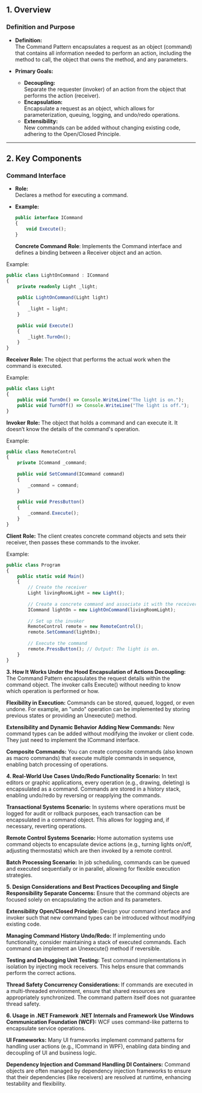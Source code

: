 ## 1. Overview

### Definition and Purpose
- **Definition:**  
  The Command Pattern encapsulates a request as an object (command) that contains all information needed to perform an action, including the method to call, the object that owns the method, and any parameters.
  
- **Primary Goals:**
  - **Decoupling:**  
    Separate the requester (invoker) of an action from the object that performs the action (receiver).
  - **Encapsulation:**  
    Encapsulate a request as an object, which allows for parameterization, queuing, logging, and undo/redo operations.
  - **Extensibility:**  
    New commands can be added without changing existing code, adhering to the Open/Closed Principle.

---

## 2. Key Components

### Command Interface
- **Role:**  
  Declares a method for executing a command.
- **Example:**
  ```typescript
  public interface ICommand
  {
      void Execute();
  }
  ```

  **Concrete Command**
**Role**:
Implements the Command interface and defines a binding between a Receiver object and an action.

Example:

```typescript
public class LightOnCommand : ICommand
{
    private readonly Light _light;
    
    public LightOnCommand(Light light)
    {
        _light = light;
    }
    
    public void Execute()
    {
        _light.TurnOn();
    }
}
```
**Receiver
Role:**
The object that performs the actual work when the command is executed.

Example:

```typescript
public class Light
{
    public void TurnOn() => Console.WriteLine("The light is on.");
    public void TurnOff() => Console.WriteLine("The light is off.");
}
```

**Invoker**
**Role:**
The object that holds a command and can execute it. It doesn’t know the details of the command's operation.

Example:

```typescript
public class RemoteControl
{
    private ICommand _command;
    
    public void SetCommand(ICommand command)
    {
        _command = command;
    }
    
    public void PressButton()
    {
        _command.Execute();
    }
}
```
**Client**
**Role:**
The client creates concrete command objects and sets their receiver, then passes these commands to the invoker.

Example:

```typescript
public class Program
{
    public static void Main()
    {
        // Create the receiver
        Light livingRoomLight = new Light();
        
        // Create a concrete command and associate it with the receiver
        ICommand lightOn = new LightOnCommand(livingRoomLight);
        
        // Set up the invoker
        RemoteControl remote = new RemoteControl();
        remote.SetCommand(lightOn);
        
        // Execute the command
        remote.PressButton(); // Output: The light is on.
    }
}
```

**3. How It Works Under the Hood
Encapsulation of Actions
Decoupling:**
The Command Pattern encapsulates the request details within the command object. The invoker calls Execute() without needing to know which operation is performed or how.

**Flexibility in Execution:**
Commands can be stored, queued, logged, or even undone. For example, an "undo" operation can be implemented by storing previous states or providing an Unexecute() method.

**Extensibility and Dynamic Behavior
Adding New Commands:**
New command types can be added without modifying the invoker or client code. They just need to implement the ICommand interface.

**Composite Commands:**
You can create composite commands (also known as macro commands) that execute multiple commands in sequence, enabling batch processing of operations.

**4. Real-World Use Cases
Undo/Redo Functionality
Scenario:**
In text editors or graphic applications, every operation (e.g., drawing, deleting) is encapsulated as a command. Commands are stored in a history stack, enabling undo/redo by reversing or reapplying the commands.

**Transactional Systems
Scenario:**
In systems where operations must be logged for audit or rollback purposes, each transaction can be encapsulated in a command object. This allows for logging and, if necessary, reverting operations.

**Remote Control Systems
Scenario:**
Home automation systems use command objects to encapsulate device actions (e.g., turning lights on/off, adjusting thermostats) which are then invoked by a remote control.

**Batch Processing
Scenario:**
In job scheduling, commands can be queued and executed sequentially or in parallel, allowing for flexible execution strategies.

**5. Design Considerations and Best Practices
Decoupling and Single Responsibility
Separate Concerns:**
Ensure that the command objects are focused solely on encapsulating the action and its parameters.

**Extensibility
Open/Closed Principle:**
Design your command interface and invoker such that new command types can be introduced without modifying existing code.

**Managing Command History
Undo/Redo:**
If implementing undo functionality, consider maintaining a stack of executed commands. Each command can implement an Unexecute() method if reversible.

**Testing and Debugging
Unit Testing:**
Test command implementations in isolation by injecting mock receivers. This helps ensure that commands perform the correct actions.

**Thread Safety
Concurrency Considerations:**
If commands are executed in a multi-threaded environment, ensure that shared resources are appropriately synchronized. The command pattern itself does not guarantee thread safety.

**6. Usage in .NET Framework
.NET Internals and Framework Use**
**Windows Communication Foundation (WCF):**
WCF uses command-like patterns to encapsulate service operations.

**UI Frameworks:**
Many UI frameworks implement command patterns for handling user actions (e.g., ICommand in WPF), enabling data binding and decoupling of UI and business logic.

**Dependency Injection and Command Handling
DI Containers:**
Command objects are often managed by dependency injection frameworks to ensure that their dependencies (like receivers) are resolved at runtime, enhancing testability and flexibility.